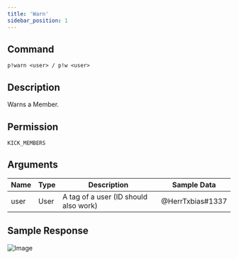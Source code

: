 ```yaml
---
title: 'Warn'
sidebar_position: 1
---
```


## Command
```
p!warn <user> / p!w <user>
```

## Description
Warns a Member.

## Permission
`KICK_MEMBERS`

## Arguments
| Name | Type | Description | Sample Data |
| ---- | ---- | ----------- | ----------- |
| user | User | A tag of a user (ID should also work) | @HerrTxbias#1337 |

## Sample Response
![Image](https://cdn.herrtxbias.net/Discord_MUSM5T4HBV.png)
